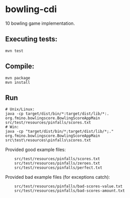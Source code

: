 # bowling-cdi
10 bowling game implementation.

## Executing tests:
```
mvn test
```

## Compile:
```
mvn package
mvn install
```

## Run
```
# Unix/Linux:
java -cp target/dist/bin/*:target/dist/lib/*:. org.fmino.bowlingscore.BowlingScoreAppMain src/test/resources/pinfalls/scores.txt
# Win:
java -cp "target/dist/bin/*;target/dist/lib/*;." org.fmino.bowlingscore.BowlingScoreAppMain src\test\resources\pinfalls\scores.txt
```

Provided good example files:
```
    src/test/resources/pinfalls/scores.txt
    src/test/resources/pinfalls/zeroes.txt
    src/test/resources/pinfalls/perfect.txt
```
    
Provided bad example files (for exceptions catch):
```
    src/test/resources/pinfalls/bad-scores-value.txt
    src/test/resources/pinfalls/bad-scores-amount.txt
```
